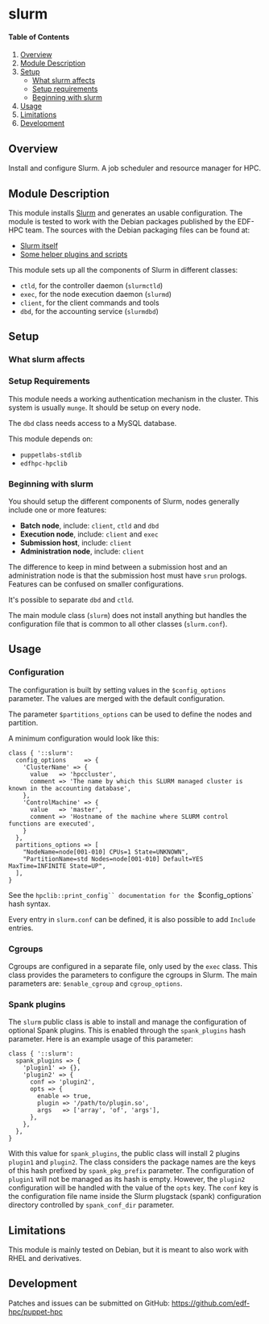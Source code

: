 # slurm

#### Table of Contents

1. [Overview](#overview)
2. [Module Description](#module-description)
3. [Setup](#setup)
    * [What slurm affects](#what-slurm-affects)
    * [Setup requirements](#setup-requirements)
    * [Beginning with slurm](#beginning-with-slurm)
4. [Usage](#usage)
5. [Limitations](#limitations)
6. [Development](#development)

## Overview

Install and configure Slurm. A job scheduler and resource manager for HPC.

## Module Description

This module installs [Slurm](http://slurm.schedmd.com/) and generates an usable
configuration. The module is tested to work with the Debian packages published
by the EDF-HPC team. The sources with the Debian packaging files can be found at:

* [Slurm itself](https://github.com/edf-hpc/slurm-llnl)
* [Some helper plugins and
  scripts](https://github.com/edf-hpc/slurm-llnl-misc-plugins)

This module sets up all the components of Slurm in different classes:

* `ctld`, for the controller daemon (`slurmctld`)
* `exec`, for the node execution daemon (`slurmd`)
* `client`, for the client commands and tools
* `dbd`, for the accounting service (`slurmdbd`)

## Setup

### What slurm affects

### Setup Requirements

This module needs a working authentication mechanism in the cluster. This
system is usually `munge`. It should be setup on every node.

The `dbd` class needs access to a MySQL database.

This module depends on:

* `puppetlabs-stdlib`
* `edfhpc-hpclib`

### Beginning with slurm

You should setup the different components of Slurm, nodes generally include one
or more features:

* **Batch node**, include: `client`, `ctld` and `dbd`
* **Execution node**, include: `client` and `exec`
* **Submission host**, include: `client`
* **Administration node**, include: `client`

The difference to keep in mind between a submission host and an administration
node is that the submission host must have `srun` prologs. Features can be
confused on smaller configurations.

It's possible to separate `dbd` and `ctld`.

The main module class (`slurm`) does not install anything but handles the
configuration file that is common to all other classes (`slurm.conf`).

## Usage

### Configuration

The configuration is built by setting values in the `$config_options`
parameter. The values are merged with the default configuration.

The parameter `$partitions_options` can be used to define the nodes and
partition.

A minimum configuration would look like this:

```
class { '::slurm':
  config_options     => {
    'ClusterName' => {
      value   => 'hpccluster',
      comment => 'The name by which this SLURM managed cluster is known in the accounting database',
    },
    'ControlMachine' => {
      value   => 'master',
      comment => 'Hostname of the machine where SLURM control functions are executed',
    }
  },
  partitions_options => [
    "NodeName=node[001-010] CPUs=1 State=UNKNOWN",
    "PartitionName=std Nodes=node[001-010] Default=YES MaxTime=INFINITE State=UP",
  ],
}
```

See the `hpclib::print_config`` documentation for the `$config_options` hash syntax.

Every entry in `slurm.conf` can be defined, it is also possible to add `Include` entries.

### Cgroups

Cgroups are configured in a separate file, only used by the `exec` class. This
class provides the parameters to configure the cgroups in Slurm. The main
parameters are: `$enable_cgroup` and `cgroup_options`.

### Spank plugins

The `slurm` public class is able to install and manage the configuration of
optional Spank plugins. This is enabled through the `spank_plugins` hash
parameter. Here is an example usage of this parameter:

```
class { '::slurm':
  spank_plugins => {
    'plugin1' => {},
    'plugin2' => {
      conf => 'plugin2',
      opts => {
        enable => true,
        plugin => '/path/to/plugin.so',
        args   => ['array', 'of', 'args'],
      },
    },
  },
}
```

With this value for `spank_plugins`, the public class will install 2 plugins
`plugin1` and `plugin2`. The class considers the package names are the keys of
this hash prefixed by `spank_pkg_prefix` parameter. The configuration of
`plugin1` will not be managed as its hash is empty. However, the `plugin2`
configuration will be handled with the value of the `opts` key. The `conf` key
is the configuration file name inside the Slurm plugstack (spank) configuration
directory controlled by `spank_conf_dir` parameter.

## Limitations

This module is mainly tested on Debian, but it is meant to also work with RHEL and
derivatives.

## Development

Patches and issues can be submitted on GitHub:
https://github.com/edf-hpc/puppet-hpc
